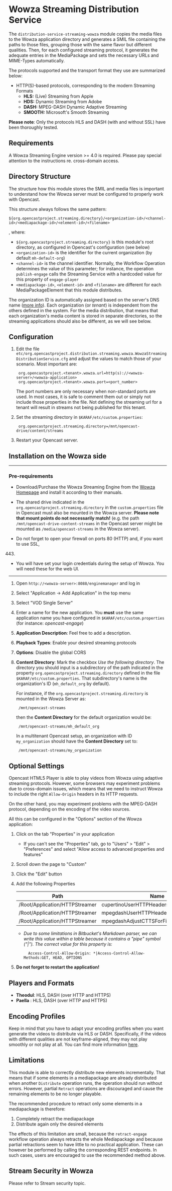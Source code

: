 # Wowza Streaming Distribution Service

The `distribution-service-streaming-wowza` module copies the media files to the Wowza application directory
and generates a SMIL file containing the paths to those files, grouping those with the same flavor but different
qualities. Then, for each configured streaming protocol, it generates the adequate entries in the MediaPackage and sets
the necessary URLs and MIME-Types automatically.

The protocols supported and the transport format they use are summarized below:

* HTTP(S)-based protocols, corresponding to the modern Streaming Formats
    * **HLS:** (Live) Streaming from Apple
    * **HDS:** Dynamic Streaming from Adobe
    * **DASH:** MPEG-DASH Dynamic Adaptive Streaming
    * **SMOOTH:** Microsoft's Smooth Streaming

**Please note**: Only the protocols HLS and DASH (with and without SSL) have been thoroughly tested.


## Requirements

A Wowza Streaming Engine version >= 4.0 is required. Please pay special attention to the instructions re.
cross-domain access.


## Directory Structure

The structure how this module stores the SMIL and media files is important to understand how the Wowza server must be
configured to properly work with Opencast.

This structure always follows the same pattern:

    ${org.opencastproject.streaming.directory}/<organization-id>/<channel-id>/<mediapackage-id>/<element-id>/<filename>

, where:

* `${org.opencastproject.streaming.directory}` is this module's root directory, as configured in Opencast's
  configuration (see below)
* `<organization-id>` is the identifier for the current organization (by default `mh-default-org`)
* `<channel-id>` is the channel identifier. Normally, the Workflow Operation determines the value of this parameter;
  for instance, the operation `publish-engage` calls the Streaming Service with a hardcoded value for this property
  of `engage-player`
* `<mediapackage-id>`, `<element-id>` and `<filename>` are different for each MediaPackageElement that this module
  distributes.

The organization ID is automatically assigned based on the server's DNS name
([more info](../configuration/multi.tenancy.md)). Each organization (or *tenant*) is
independent from the others defined in the system. For the media distribution, that means that each organization's
media content is stored in separate directories, so the streaming applications should also be different, as we will see
below.


## Configuration


1. Edit the file `etc/org.opencastproject.distribution.streaming.wowza.WowzaStreamingDistributionService.cfg`
and adjust the values to match those of your scenario. Most important are:

        org.opencastproject.<tenant>.wowza.url=http(s)://<wowza-server>/<wowza-application>
        org.opencastproject.<tenant>.wowza.port=<port_number>

    The port numbers are only necessary when non-standard ports are used. In
    most cases, it is safe to comment them out or simply not include those properties in the file.
    Not defining the streaming url for a tenant will result in streams not being published for this tenant.
    
2. Set the streaming directory in `$KARAF/etc/custom.properties`:

        org.opencastproject.streaming.directory=/mnt/opencast-drive/content/streams

3. Restart your Opencast server.


## Installation on the Wowza side

---

### Pre-requirements

* Download/Purchase the Wowza Streaming Engine from the [Wowza Homepage](https://www.wowza.com/) and install it
according to their manuals.

* The shared drive indicated in the `org.opencastproject.streaming.directory` in the `custom.properties` file in
Opencast must also be mounted in the Wowza server. **Please note that mount points do not necessarily match!** (e.g.
the path `/mnt/opencast-drive-content-streams` in the Opencast server might be mounted as `/media/opencast-streams` in
the Wowza server).

* Do not forget to open your firewall on ports 80 (HTTP) and, if you want to use SSL,
443.

* You will have set your login credentials during the setup of Wowza. You will need these for the web UI.

---

1. Open `http://<wowza-server>:8088/enginemanager` and log in

2. Select "Application -> Add Application" in the top menu

3. Select "VOD Single Server"

4. Enter a name for the new application. You **must** use the same application name you have configured
in `$KARAF/etc/custom.properties` (for instance: *opencast-engage*)

5. **Application Description**: Feel free to add a description.

6. **Playback Types**: Enable your desired streaming protocols

7. **Options**: Disable the global CORS

8. **Content Directory**: Mark the checkbox *Use the following directory*. The directory you should input is a
    subdirectory of the path indicated in the property `org.opencastproject.streaming.directory` defined in the file
    `$KARAF/etc/custom.properties`. That subdirectory's name is the organization's ID (`mh_default_org` by default).

    For instance, if the `org.opencastproject.streaming.directory` is mounted in the Wowza Server as:

        /mnt/opencast-streams

    then the **Content Directory** for the default organization would be:

        /mnt/opencast-streams/mh_default_org

    In a multitenant Opencast setup, an organization with ID `my_organization` should have the **Content Directory**
    set to:

        /mnt/opencast-streams/my_organization


## Optional Settings

Opencast HTML5 Player is able to play videos from Wowza using adaptive streaming protocols. However, some browsers may
experiment problems due to cross-domain issues, which means that we need to instruct Wowza to include the right
`Allow-Origin` headers in its HTTP requests.

On the other hand, you may experiment problems with the MPEG-DASH protocol, depending on the encoding of the video
sources.

All this can be configured in the "Options" section of the Wowza application:

1. Click on the tab "Properties" in your application
    * If you can't see the "Properties" tab, go to "Users" > "Edit" > "Preferences" and select "Allow access to advanced
      properties and features"
2. Scroll down the page to "Custom"
3. Click the "Edit" button
4. Add the following Properties

    |Path                           |Name                                     |Type    |Value |
    |-------------------------------|-----------------------------------------|--------|------|
    |/Root/Application/HTTPStreamer |cupertinoUserHTTPHeaders                 |String  | \*\* |
    |/Root/Application/HTTPStreamer |mpegdashUserHTTPHeaders                  |String  | \*\* |
    |/Root/Application/HTTPStreamer |mpegdashAdjustCTTSForFirstKeyFrameToZero |Boolean | true |

    * *Due to some limitations in Bitbucket's Markdown parser, we can write this value within a table because it
    contains a "pipe" symbol ("|"). The correct value for this property is:*

            Access-Control-Allow-Origin: *|Access-Control-Allow-Methods:GET, HEAD, OPTIONS

5. **Do not forget to restart the application!**


## Players and Formats

* **Theodul**: HLS, DASH (over HTTP and HTTPS)
* **Paella** : HLS, DASH (over HTTP and HTTPS)


## Encoding Profiles

Keep in mind that you have to adapt your encoding profiles when you want generate the videos to distribute via HLS or
DASH. Specifically, if the videos with different qualities are not keyframe-aligned, they may not play smoothly or not
play at all. You can find more information
[here](https://www.wowza.com/docs/how-to-do-adaptive-bitrate-streaming).


## Limitations

This module is able to correctly distribute new elements incrementally. That means that if some elements in a
mediapackage are already distributed when another `Distribute` operation runs, the operation should run without errors.
However, partial `Retract` operations are discouraged and cause the remaining elements to be no longer playable.

The recommended procedure to retract only some elements in a mediapackage is therefore:

1. Completely retract the mediapackage
2. Distribute again only the desired elements

The effects of this limitation are small, because the `retract-engage` workflow operation always retracts the whole
Mediapackage and because partial retractions seem to have little to no practical application. These can however be
performed by calling the corresponding REST endpoints. In such cases, users are encouraged to use the recommended
method above.

## Stream Security in Wowza

Please refer to Stream security topic.

